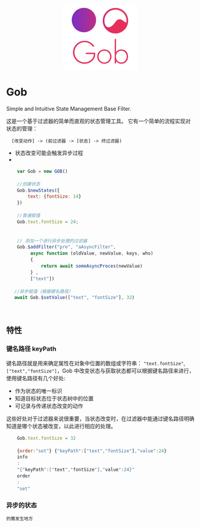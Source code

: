 <p align="center">
  <img  src ="https://github.com/nullice/Gob/raw/master/logo/logo-200.png" />
</p>



# Gob
Simple and Intuitive State Management Base Filter.


这是一个基于过滤器的简单而直观的状态管理工具。
它有一个简单的流程实现对状态的管理：
```
  [改变动作] -> (前过滤器 -> [状态] -> 终过滤器)
```


- 状态改变可能会触发异步过程
- 

```js
    var Gob = new GOB()
    
    //创建状态
    Gob.$newStates({
        text: {fontSize: 14}
    })
    
    //普通赋值
    Gob.text.fontSize = 24; 
    
   
    // 添加一个进行异步处理的过滤器
    Gob.$addFilter("pre", "aAsyncFilter",
         async function (oldValue, newValue, keys, who)
         {
             return await someAsyncProces(newValue)
         } ,
         ["text"])
         
   //异步赋值（根据键名路径）
   await Gob.$setValue(["text", "fontSize"], 32)

    
```



## 特性

### 键名路径 keyPath
键名路径就是用来确定属性在对象中位置的数组或字符串： `"text.fontSize"`, `["text","fontSize"]`，Gob 中改变状态与获取状态都可以根据键名路径来进行，使用键名路径有几个好处:
- 作为状态的唯一标识
- 知道目标状态位于状态树中的位置
- 可记录与传递状态改变的动作

这些好处对于过滤器来说很重要，当状态改变时，在过滤器中能通过键名路径明确知道是哪个状态被改变，以此进行相应的处理。

```js
    Gob.text.fontSize = 32
    
    {order:"set"} {"keyPath":["text","fontSize"],"value":24}
    info
    :
    "{"keyPath":["text","fontSize"],"value":24}"
    order
    :
    "set"
```



### 异步的状态
```js
的撒发生地方
```
